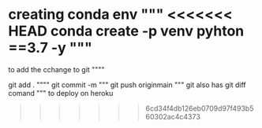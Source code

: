 creating conda env
"""
<<<<<<< HEAD
conda create -p venv pyhton ==3.7 -y
"""
=======
to add the cchange to git
""""

git add .
""""
git commit -m
"""
git push originmain
"""
git also has git diff comand
"""
to deploy on heroku


>>>>>>> 6cd34f4db126eb0709d97f493b560302ac4c4373
